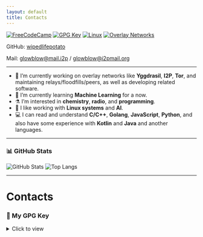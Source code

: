 ```yaml
---
layout: default
title: Contacts
---
```


[![FreeCodeCamp](https://img.shields.io/badge/FreeCodeCamp-LifeWiped-brightgreen?logo=freecodecamp)](https://www.freecodecamp.org/LifeWiped)
[![GPG Key](https://img.shields.io/badge/GPG-Download-blue?logo=gnuprivacyguard)](#my-gpg-key)
[![Linux](https://img.shields.io/badge/Linux-Lover-black?logo=linux&logoColor=white)](#)
[![Overlay Networks](https://img.shields.io/badge/Overlay-Networks-orange?logo=torproject)](#)

GitHub: [wipedlifepotato](https://github.com/wipedlifepotato)

Mail: glowblow@mail.i2p / glowblow@i2pmail.org

---

- 🔭 I’m currently working on overlay networks like **Yggdrasil**, **I2P**, **Tor**, and maintaining relays/floodfills/peers, as well as developing related software.
- 🌱 I’m currently learning **Machine Learning** for a now.
- ⚗ I’m interested in **chemistry**, **radio**, and **programming**.
- 🐧 I like working with **Linux systems** and **AI**.
- 💻 I can read and understand **C/C++**, **Golang**, **JavaScript**, **Python**, and also have some experience with **Kotlin** and **Java** and another languages.

---

### 📊 GitHub Stats
![GitHub Stats](https://github-readme-stats.vercel.app/api?username=wipedlifepotato&show_icons=true&theme=github_light)
![Top Langs](https://github-readme-stats.vercel.app/api/top-langs/?username=wipedlifepotato&layout=compact&theme=radical)

---

# Contacts

### 🔑 My GPG Key
<details>
<summary>Click to view</summary>
-----BEGIN PGP PUBLIC KEY BLOCK-----

mQSuBGifPLIRDACXRzcIUjz91afKQf72feIdQuH15xzP/EY6pGAxEuZnYYsPiqR+
vpGP35JVxk0IbtabHUpfTF+IRiS3EnqufXTOEnDNFye8UvVypiZyvxaODta1nNHp
dNtfkej+JRXadhAhXtnmkFPqElSICjeCdSintHTthdlMbCEE7pmMH5ver8oPAcTf
aON/PJDhFos6saiV4F1ONmzwMSV8NRK2RBZGGvY6JdTsIqrR+VDv7fJZoHnKwP9T
IuAZu2YPPYwZ3P7uLNuTb9TlM19sYdSQiqrGzPwjC26zw+l1KOerfeaBxzQLCJu3
WSEWgH4xca0HfF244Zw8m4y7g0VZ9/IqPVM4q6LKADGm3s5HtFjZtIpOBSaNeKLF
Ppb/eEorYvf6Inz3OUupb3hlrY2kNT5+KmRLQIJQOubAaHokKMCYPpPuhVY6hFDm
3+L8cq7njJp5ObM27uAhasLq2vdY/3NXq4u6tG2EiNHWzxORI6G3Zc0MN5/b3Hnh
yt9vi109WyI1DWsBAPiovUA5afNmCTzqnCfV5XCBrxUHJDMjcyymubcHfCn5C/0Z
d6+wj3VaBQe6TeJ6Wn7yw8Daa1XqxRKRNJwhc3Z1/olyZ0RPYzfTC4lZfC2fsT3G
ezw09RIoVy56du9weqvXB8uLIu9M2oZbjs3xXL2LryeYChaMYknhhuWq6D2j3VDS
EHqfSc6dnwTjKzQpauEfVd/1helSxyOWcwfH2TnRZEGLzU+K+AXSzsL5dSH9lVoR
aWTlNoJn6KDGW+c+dlXxGaJnoICBF3xcI5oS3lyKYhS9xMqgRQ8zvzDm0V07OlYE
gCQLz0ofz5DO+tSY5VagkChYQMdLxU9/z4b5iZHFKi95aHAz3O69N6n6Rv1+saRK
MazBQI+ir/id4U+o02tgTSuDZ0mLTCOR95pSajMi3J3SuT94erBuqs37N6UHtojQ
TDmm2W9213n+6/m6uR5Ev09bibfvg5W58Qxxn7ec3F8hPUfVtFmM65Ko0edEjjaG
4FgepeuLotu4pQ738ep6ATHXGJxfGNEMDs6eo5gTeAgB+bpFjWSfApbbXadCBlkL
/36FlBU2s0u7+wChwY+ndBrGWTJStCkxDTDQVMj93zCI2Rb2+2ht9dDsrnkVk4ZT
/l9FtLPBHGEa6jJ8UCjwLXSx5XSBPCtDR5XMxcCM6Q4FMFolSG9Wle/y84y26pSH
s/xEHixcvQd4hdHqUV2ZmcU0OTXZ8TW3+8p6ewoF/vL0iLhLVt/qupQKaUisONlo
mE74glZ1MPxOfZ2izFcPQK1f02f8DC0/O+TjoQ1gB7YTrHnsP1jyYDZqYhbQGpoD
bot6b/v7vX5nqr2dYAxDZcj45sHU+jW3LFIZLJUiazU1VqzYc68nVWozK0ozOB3g
R+atfLYgBOi67AqIegMIGlbgpFX7eeBGTAfHR6AgtlXuS6THyI9S9LVs4KSCltpC
/R0EilPhkyohui8GsxXisJB8V5BAVglvtxyqVrqzWM+37NRI/HydGQ2kPtr9ZBSS
l07n4B6RgRe6O7Sl62JcCFM/qirROB2eNpomFCZYBbj4MQsSKk17qRh3NxDVzUTc
cLQcV2lwZWRMaWZlUG90YXRvIChHaXRodWIga2V5KYiYBBMRCABAFiEENIwCfGxj
obGufoPsQTYPI/JlhmQFAmifPLICGwMFCQWjmoAFCwkIBwICIgIGFQoJCAsCAxYC
AQIeBwIXgAAKCRBBNg8j8mWGZH+fAQCYGJNM9ANG1cXSYyS0ewmqyuN+xKSdTF1a
7iPDVEFZJwEAgMZk3LbhYFlrr+gNeUAVfhHkLdMJY8fS+wW8S+pqL1G5Aw0EaJ88
shAMAJI1Ci4D+8IIHyaMIpYrRShJdInXpBPK7yn8EiLYPrWcoAiVKwhirBRsvakb
uT9JtFvNy7hSYZblRlJrkOktQCGoHwr5UiR1MEGzT+gakjSYH4Ey+i6IM/854PAA
s/1gtyN35hSfcjqagjW7HcPLXpia2JJNY0E0Np3L35+QSCp9arIC1ypkMKH1tF1q
WxaKOhN4W7LTn6dtIs4h5IG5N83hsZd1EBJuygCJC8MWzrTiRjd9JucYthWigFaD
xpbxaUKkqbBgCTNp9YfoS/jKsbN2Rsy9bAy+M71BZuUHnQ2+PVxfwUiNCJYVRj5b
whQaP6zt9/FtVmqznKEDRb7vV7Ry7SoTszi+JYWnPOArp3DL0bmROUHHqEObQYhy
QcJ/0xAHcejF20uTNW0hQxVLKm32C+KVWu4XaanyvbSzEDeJI/OiYz/QGcb+86G9
N8VJV2mR74fLZxyOcC6KooweqgtewFIrgtZNPqLby2oJHFTyXjbooR1Cz9M1Crf4
CafPLwADBQv/cC0eay8owOgnkv8X85zlaEHBYQcpIPCqWEWCNv9I7Ai8vaItB6si
NTPOSIHHmAmJMu6Ars/j/Do3aqwzTQngMUjfrZXKYY+Zbx8JwBhrhpBYBgL7Az8X
O3mBfQJwuMEwFyYUjTqJJvCoQmmCTxIlSkt38QrCrC8X11KfU5usFIIbRmtm6lc9
DLyKApEZu5xHbEugh6hi4OcQk76IGB98Q4snu9EX50oRJMKzjrbzmH+v7s5Kb8P2
zaaaNqD0w22LUiOLBJRAdX+2T7LeM83kDig+6ziWqqx0ebQ570vPoJY89dVSLtOY
xmXPH/NlssgBI6h6YnveTeFmRPxJ0DSr77KG3/dLYZN8hxF4pOw0Dz1faqW5Lv/Y
VVjrq4kUqqtZOnGx2AQikeLhdLRssd5RpBHqutW9qsds/jiXa1YalPv+jBMCdQuk
AGWYphaRWSvymF5jeYE5ccwxxqDHzjBQgPv4HwtS7mZ9yOui2uy5PYX1vpcqhn+Z
bg0VlMixicLriH4EGBEIACYWIQQ0jAJ8bGOhsa5+g+xBNg8j8mWGZAUCaJ88sgIb
DAUJBaOagAAKCRBBNg8j8mWGZHY2AQC5ynglKAsftkq+ul9fQ9bN7ZcQVIG2HH+d
ETz++lgkJwD/V+j2e8hqerpMSAghMQnK+g7pLIp0mkacZuG8BRxYKiI=
=KFQF

-----END PGP PUBLIC KEY BLOCK-----
</details>

